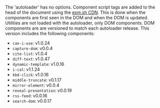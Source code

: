 The 'autoloader' has no options.
Component script tags are added to the head of the document using the [esm.sh CDN](https://esm.sh/). 
This is done when the components are first seen in the DOM and when the DOM is updated.
Utilities are not loaded with the autoloader, only DOM components.
DOM components are are versioned to match each autoloader release.
This version includes the following components:

- `can-i-use`: v1.0.24
- `capture-dom`: v0.0.4
- `cite-list`: v1.0.4
- `diff-text`: v1.0.47
- `dynamic-template`: v1.0.16
- `i-cal`: v1.1.24
- `kbd-click`: v1.0.16
- `middle-truncate`: v0.1.17
- `mirror-element`: v0.0.4
- `reveal-presentation`: v0.0.19
- `rss-feed`: v0.0.16
- `search-dom`: v0.0.17

